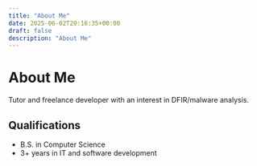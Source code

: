 ```yaml
---
title: "About Me"
date: 2025-06-02T20:16:35+00:00
draft: false
description: "About Me"
---
```


# About Me

Tutor and freelance developer with an interest in DFIR/malware analysis.

## Qualifications
* B.S. in Computer Science
* 3+ years in IT and software development